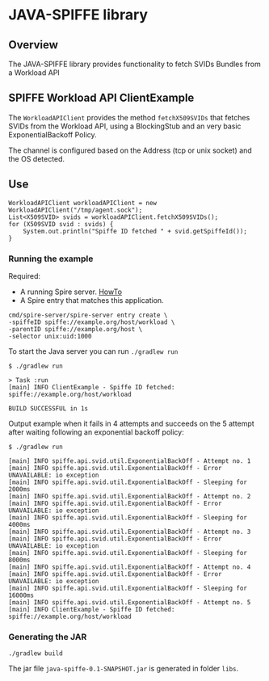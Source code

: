 # JAVA-SPIFFE library

## Overview

The JAVA-SPIFFE library provides functionality to fetch SVIDs Bundles from a Workload API

## SPIFFE Workload API ClientExample

The `WorkloadAPIClient` provides the method `fetchX509SVIDs` that fetches SVIDs from the Workload API,
using a BlockingStub and an very basic ExponentialBackoff Policy.

The channel is configured based on the Address (tcp or unix socket) and the OS detected.

## Use
```
WorkloadAPIClient workloadAPIClient = new WorkloadAPIClient("/tmp/agent.sock");
List<X509SVID> svids = workloadAPIClient.fetchX509SVIDs();
for (X509SVID svid : svids) {
    System.out.println("Spiffe ID fetched " + svid.getSpiffeId());
}
```

### Running the example

Required:
* A running Spire server. [HowTo](https://github.com/spiffe/spire#installing-spire-server-and-agent)
* A Spire entry that matches this application.
```
cmd/spire-server/spire-server entry create \
-spiffeID spiffe://example.org/host/workload \
-parentID spiffe://example.org/host \
-selector unix:uid:1000
```

To start the Java server you can run `./gradlew run`

```
$ ./gradlew run

> Task :run
[main] INFO ClientExample - Spiffe ID fetched: spiffe://example.org/host/workload

BUILD SUCCESSFUL in 1s

```

Output example when it fails in 4 attempts and succeeds on the 5 attempt after waiting following an exponential backoff policy:

```
$ ./gradlew run

[main] INFO spiffe.api.svid.util.ExponentialBackOff - Attempt no. 1
[main] INFO spiffe.api.svid.util.ExponentialBackOff - Error UNAVAILABLE: io exception
[main] INFO spiffe.api.svid.util.ExponentialBackOff - Sleeping for 2000ms
[main] INFO spiffe.api.svid.util.ExponentialBackOff - Attempt no. 2
[main] INFO spiffe.api.svid.util.ExponentialBackOff - Error UNAVAILABLE: io exception
[main] INFO spiffe.api.svid.util.ExponentialBackOff - Sleeping for 4000ms
[main] INFO spiffe.api.svid.util.ExponentialBackOff - Attempt no. 3
[main] INFO spiffe.api.svid.util.ExponentialBackOff - Error UNAVAILABLE: io exception
[main] INFO spiffe.api.svid.util.ExponentialBackOff - Sleeping for 8000ms
[main] INFO spiffe.api.svid.util.ExponentialBackOff - Attempt no. 4
[main] INFO spiffe.api.svid.util.ExponentialBackOff - Error UNAVAILABLE: io exception
[main] INFO spiffe.api.svid.util.ExponentialBackOff - Sleeping for 16000ms
[main] INFO spiffe.api.svid.util.ExponentialBackOff - Attempt no. 5
[main] INFO ClientExample - Spiffe ID fetched: spiffe://example.org/host/workload

```

### Generating the JAR 

```
./gradlew build
```

The jar file `java-spiffe-0.1-SNAPSHOT.jar` is generated in folder `libs`.
